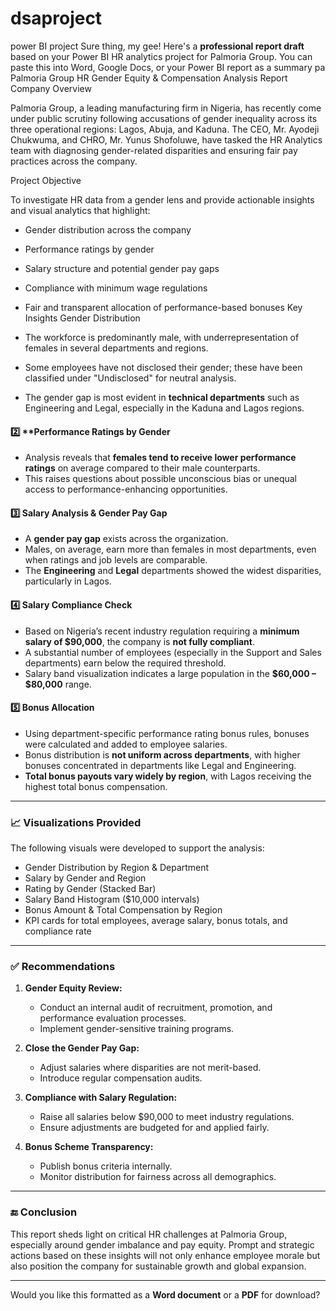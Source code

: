 # dsaproject
power BI project
Sure thing, my gee! Here's a **professional report draft** based on your Power BI HR analytics project for Palmoria Group. You can paste this into Word, Google Docs, or your Power BI report as a summary pa
Palmoria Group HR Gender Equity & Compensation Analysis Report
Company Overview

Palmoria Group, a leading manufacturing firm in Nigeria, has recently come under public scrutiny following accusations of gender inequality across its three operational regions: Lagos, Abuja, and Kaduna. The CEO, Mr. Ayodeji Chukwuma, and CHRO, Mr. Yunus Shofoluwe, have tasked the HR Analytics team with diagnosing gender-related disparities and ensuring fair pay practices across the company.

Project Objective

To investigate HR data from a gender lens and provide actionable insights and visual analytics that highlight:

* Gender distribution across the company
* Performance ratings by gender
* Salary structure and potential gender pay gaps
* Compliance with minimum wage regulations
* Fair and transparent allocation of performance-based bonuses
Key Insights
Gender Distribution

* The workforce is predominantly male, with underrepresentation of females in several departments and regions.
* Some employees have not disclosed their gender; these have been classified under "Undisclosed" for neutral analysis.
* The gender gap is most evident in **technical departments** such as Engineering and Legal, especially in the Kaduna and Lagos regions.

#### 2️⃣ **Performance Ratings by Gender

* Analysis reveals that **females tend to receive lower performance ratings** on average compared to their male counterparts.
* This raises questions about possible unconscious bias or unequal access to performance-enhancing opportunities.

#### 3️⃣ **Salary Analysis & Gender Pay Gap**

* A **gender pay gap** exists across the organization.
* Males, on average, earn more than females in most departments, even when ratings and job levels are comparable.
* The **Engineering** and **Legal** departments showed the widest disparities, particularly in Lagos.

#### 4️⃣ **Salary Compliance Check**

* Based on Nigeria’s recent industry regulation requiring a **minimum salary of \$90,000**, the company is **not fully compliant**.
* A substantial number of employees (especially in the Support and Sales departments) earn below the required threshold.
* Salary band visualization indicates a large population in the **\$60,000 – \$80,000** range.

#### 5️⃣ **Bonus Allocation**

* Using department-specific performance rating bonus rules, bonuses were calculated and added to employee salaries.
* Bonus distribution is **not uniform across departments**, with higher bonuses concentrated in departments like Legal and Engineering.
* **Total bonus payouts vary widely by region**, with Lagos receiving the highest total bonus compensation.

---

### 📈 **Visualizations Provided**

The following visuals were developed to support the analysis:

* Gender Distribution by Region & Department
* Salary by Gender and Region
* Rating by Gender (Stacked Bar)
* Salary Band Histogram (\$10,000 intervals)
* Bonus Amount & Total Compensation by Region
* KPI cards for total employees, average salary, bonus totals, and compliance rate

---

### ✅ **Recommendations**

1. **Gender Equity Review:**

   * Conduct an internal audit of recruitment, promotion, and performance evaluation processes.
   * Implement gender-sensitive training programs.

2. **Close the Gender Pay Gap:**

   * Adjust salaries where disparities are not merit-based.
   * Introduce regular compensation audits.

3. **Compliance with Salary Regulation:**

   * Raise all salaries below \$90,000 to meet industry regulations.
   * Ensure adjustments are budgeted for and applied fairly.

4. **Bonus Scheme Transparency:**

   * Publish bonus criteria internally.
   * Monitor distribution for fairness across all demographics.

---

### 🔚 **Conclusion**

This report sheds light on critical HR challenges at Palmoria Group, especially around gender imbalance and pay equity. Prompt and strategic actions based on these insights will not only enhance employee morale but also position the company for sustainable growth and global expansion.

---

Would you like this formatted as a **Word document** or a **PDF** for download?
